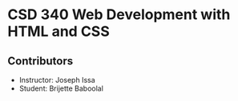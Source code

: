 # CSD 340 Web Development with HTML and CSS

## Contributors

- Instructor: Joseph Issa  
- Student: Brijette Baboolal
